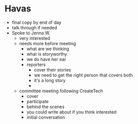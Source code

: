 # Havas #

- final copy by end of day
- talk through if needed
- Spoke to Jenna W.
	- very interested 
	- needs more before meeting 
		- what are we thinking
		- what is storyworthy
		- we do have her ear
		- reporters
			- cover their stories
			- we need to get the right person that covers both
			- it's a long story
			- 
	- committee meeting following CreateTech
		- cover
		- participate
		- behind the scenes
		- you could write about if you think interested
		- initial conversation 